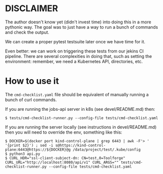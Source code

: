 # DISCLAIMER

The author doesn't know yet (didn't invest time) into doing this in a more pythonic way. The goal
was to just have a way to run a bunch of commands and check the output.

We can create a proper pytest testsuite later once we have time for it.

Even better: we can work on triggering these tests from our jekins CI pipeline.
There are several complexities in doing that, such as setting the environment: remember, we need a
Kubernetes API, directories, etc.

# How to use it

The `cmd-checklist.yaml` file should be equivalent of manually running a bunch of curl commands.

If you are running the jobs-api server in k8s (see devel/README.md) then:

```
$ tests/cmd-checklist-runner.py --config-file tests/cmd-checklist.yaml
```
If you are running the server locally (see instructions in devel/README.md) then you will need
to override the env, something like this:

```
$ DOCKER=$(docker port kind-control-plane | grep 6443 | awk -F'> ' '{print $2}') ; sed -i s@https://kind-control-plane:6443@https://${DOCKER}@g /data/project/test/.kube/config
$ python3 api.py
$ CURL_HDR="ssl-client-subject-dn: CN=test,0=Toolforge" CURL_URL="http://localhost:8080/api/v1" CURL_ARGS="" tests/cmd-checklist-runner.py --config-file tests/cmd-checklist.yaml
```


